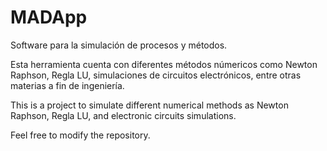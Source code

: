 # MADApp
Software para la simulación de procesos y métodos.

Esta herramienta cuenta con diferentes métodos númericos como Newton Raphson, Regla LU, simulaciones de circuitos electrónicos, entre otras materias a fin de ingeniería.


This is a project to simulate different numerical methods as Newton Raphson, Regla LU, and electronic circuits simulations.

Feel free to modify the repository.




